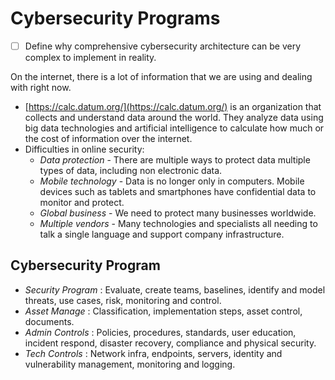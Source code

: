 # Cybersecurity Programs

* [ ] Define why comprehensive cybersecurity architecture can be very complex to implement in reality.

On the internet, there is a lot of information that we are using and dealing with right now.

* [https://calc.datum.org/](https://calc.datum.org/) is an organization that collects and understand data around the world. They analyze data using big data technologies and artificial intelligence to calculate how much or the cost of information over the internet.
* Difficulties in online security:
  * _Data protection_ - There are multiple ways to protect data multiple types of data, including non electronic data.
  * _Mobile technology_ - Data is no longer only in computers. Mobile devices such as tablets and smartphones have confidential data to monitor and protect.
  * _Global business_ - We need to protect many businesses worldwide.
  * _Multiple vendors_ - Many technologies and specialists all needing to talk a single language and support company infrastructure.

## Cybersecurity Program

* _Security Program_ : Evaluate, create teams, baselines, identify and model threats, use cases, risk, monitoring and control.
* _Asset Manage_ : Classification, implementation steps, asset control, documents.
* _Admin Controls_ : Policies, procedures, standards, user education, incident respond, disaster recovery, compliance and physical security.
* _Tech Controls_ : Network infra, endpoints, servers, identity and vulnerability management, monitoring and logging.
